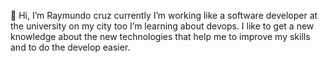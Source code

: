  👋 Hi, I’m Raymundo cruz currently I’m working like a software developer at the university on my city too I’m  learning about devops.
 I like to get a new knowledge  about the new technologies that help me to improve my skills and to do the develop easier.

